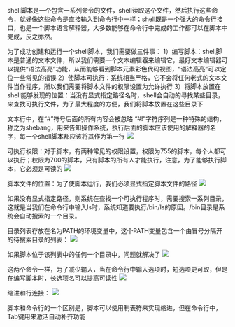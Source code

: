 shell脚本是一个包含一系列命令的文件，shell读取这个文件，然后执行这些命令，就好像这些命令是直接输入到命令行中一样；shell既是一个强大的命令行接口，也是一个脚本语言解释器，大多数能够在命令行中完成的工作都可以在脚本中完成，反之亦然。

为了成功创建和运行一个shell脚本，我们需要做三件事：
1）编写脚本：shell脚本是普通的文本文件，所以我们需要一个文本编辑器来编辑它，最好文本编辑器可以提供“语法高亮”功能，从而能够看到脚本元素彩色代码视图，“语法高亮”可以定位一些常见的错误
2）使脚本可执行：系统相当严格，它不会将任何老式的文本文件当作程序，所以我们需要将脚本文件的权限设置为允许执行
3）将脚本放置在shell能够发现的位置：当没有显式指定路径名时，shell会自动的寻找某些目录，来查找可执行文件，为了最大程度的方便，我们将脚本放置在这些目录下

文本行中，在“#”符号后面的所有内容会被忽略
“#!”字符序列是一种特殊的结构，称之为shebang，用来告知操作系统，执行后面的脚本应该使用的解释器的名字，每一个shell脚本都应该将其作为第一行
![](https://tva1.sinaimg.cn/large/0081Kckwly1gm6shhl6zdj30ft0ea0t7.jpg)

可执行权限：对于脚本，有两种常见的权限设置，权限为755的脚本，每个人都可以执行；权限为700的脚本，只有脚本的所有人才能执行，注意，为了能够执行脚本，它必须是可读的
![](https://tva1.sinaimg.cn/large/0081Kckwly1gm6sks35a8j30ft05ywfl.jpg)

脚本文件的位置：为了使脚本运行，我们必须显式指定脚本文件的路径
![](https://tva1.sinaimg.cn/large/0081Kckwly1gm6sou3x6zj30ft016q31.jpg)

如果没有显式指定路径，则系统在查找一个可执行程序时，需要搜索一系列目录，这就是当我们在命令行中输入ls时，系统知道要执行/bin/ls的原因。/bin目录是系统会自动搜索的一个目录。

目录列表存放在名为PATH的环境变量中，这个PATH变量包含一个由冒号分隔开的待搜索目录的列表：
![](https://tva1.sinaimg.cn/large/0081Kckwly1gm6t443lygj30ft01rmxd.jpg)

如果脚本位于该列表中的任何一个目录中，问题就解决了
![](https://tva1.sinaimg.cn/large/0081Kckwly1gm6tf9f2tpj30u00y0afg.jpg)

这两个命令一样，为了减少输入，当在命令行中输入选项时，短选项更可取，但是在编写脚本时，长选项名可以提高可读性
![](https://tva1.sinaimg.cn/large/0081Kckwly1gm6thrjqd3j30ft03f0ta.jpg)

缩进和行连接：
![](https://tva1.sinaimg.cn/large/0081Kckwly1gm6tmwe2p8j30qc0fwq4e.jpg)

脚本和命令行的一个区别是，脚本可以使用制表符来实现缩进，但在命令行中，Tab键用来激活自动补齐功能